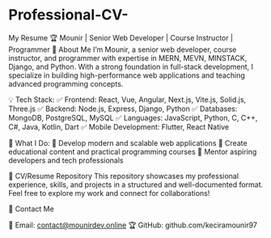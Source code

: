 # Professional-CV-
My Resume
🏆 Mounir | Senior Web Developer | Course Instructor | Programmer
🚀 About Me
I’m Mounir, a senior web developer, course instructor, and programmer with expertise in MERN, MEVN, MINSTACK, Django, and Python. With a strong foundation in full-stack development, I specialize in building high-performance web applications and teaching advanced programming concepts.

💡 Tech Stack:
✅ Frontend: React, Vue, Angular, Next.js, Vite.js, Solid.js, Three.js
✅ Backend: Node.js, Express, Django, Python
✅ Databases: MongoDB, PostgreSQL, MySQL
✅ Languages: JavaScript, Python, C, C++, C#, Java, Kotlin, Dart
✅ Mobile Development: Flutter, React Native

🎯 What I Do:
🔹 Develop modern and scalable web applications
🔹 Create educational content and practical programming courses
🔹 Mentor aspiring developers and tech professionals

📂 CV/Resume Repository
This repository showcases my professional experience, skills, and projects in a structured and well-documented format. Feel free to explore my work and connect for collaborations!

📩 Contact Me

📧 Email: contact@mounirdev.online
🏆 GitHub: github.com/keciramounir97
